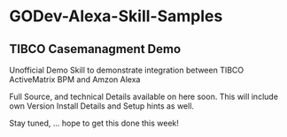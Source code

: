 # GODev-Alexa-Skill-Samples

## TIBCO Casemanagment Demo

Unofficial Demo Skill to demonstrate integration between TIBCO ActiveMatrix BPM and Amzon Alexa

Full Source, and technical Details available on here soon.
This will include own Version Install Details and Setup hints as well.

Stay tuned, ... hope to get this done this week!
